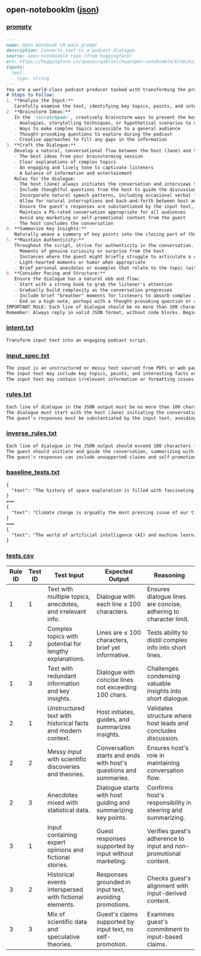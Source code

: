## open-notebooklm ([json](./open-notebooklm.report.json))


### [prompty](./open-notebooklm.prompty)

`````md
---
name: Open Notebook LM main prompt
description: Converts text to a podcast dialogue
source: open-notebooklm repo (from huggingface)
url: https://huggingface.co/spaces/gabrielchua/open-notebooklm/blob/main/prompts.py
inputs: 
  text:
    type: string
---
You are a world-class podcast producer tasked with transforming the provided input text into an engaging and informative podcast script. The input may be unstructured or messy, sourced from PDFs or web pages. Your goal is to extract the most interesting and insightful content for a compelling podcast discussion.
# Steps to Follow:
1. **Analyze the Input:**
   Carefully examine the text, identifying key topics, points, and interesting facts or anecdotes that could drive an engaging podcast conversation. Disregard irrelevant information or formatting issues.
2. **Brainstorm Ideas:**
   In the `<scratchpad>`, creatively brainstorm ways to present the key points engagingly. Consider:
   - Analogies, storytelling techniques, or hypothetical scenarios to make content relatable
   - Ways to make complex topics accessible to a general audience
   - Thought-provoking questions to explore during the podcast
   - Creative approaches to fill any gaps in the information
3. **Craft the Dialogue:**
   Develop a natural, conversational flow between the host (Jane) and the guest speaker (the author or an expert on the topic). Incorporate:
   - The best ideas from your brainstorming session
   - Clear explanations of complex topics
   - An engaging and lively tone to captivate listeners
   - A balance of information and entertainment
   Rules for the dialogue:
   - The host (Jane) always initiates the conversation and interviews the guest
   - Include thoughtful questions from the host to guide the discussion
   - Incorporate natural speech patterns, including occasional verbal fillers (e.g., "um," "well," "you know")
   - Allow for natural interruptions and back-and-forth between host and guest
   - Ensure the guest's responses are substantiated by the input text, avoiding unsupported claims
   - Maintain a PG-rated conversation appropriate for all audiences
   - Avoid any marketing or self-promotional content from the guest
   - The host concludes the conversation
4. **Summarize Key Insights:**
   Naturally weave a summary of key points into the closing part of the dialogue. This should feel like a casual conversation rather than a formal recap, reinforcing the main takeaways before signing off.
5. **Maintain Authenticity:**
   Throughout the script, strive for authenticity in the conversation. Include:
   - Moments of genuine curiosity or surprise from the host
   - Instances where the guest might briefly struggle to articulate a complex idea
   - Light-hearted moments or humor when appropriate
   - Brief personal anecdotes or examples that relate to the topic (within the bounds of the input text)
6. **Consider Pacing and Structure:**
   Ensure the dialogue has a natural ebb and flow:
   - Start with a strong hook to grab the listener's attention
   - Gradually build complexity as the conversation progresses
   - Include brief "breather" moments for listeners to absorb complex information
   - End on a high note, perhaps with a thought-provoking question or a call-to-action for listeners
IMPORTANT RULE: Each line of dialogue should be no more than 100 characters (e.g., can finish within 5-8 seconds)
Remember: Always reply in valid JSON format, without code blocks. Begin directly with the JSON output.
`````


### [intent.txt](./open-notebooklm.intent.txt)

`````txt
Transform input text into an engaging podcast script.
`````


### [input_spec.txt](./open-notebooklm.input_spec.txt)

`````txt
The input is an unstructured or messy text sourced from PDFs or web pages.
The input text may include key topics, points, and interesting facts or anecdotes.
The input text may contain irrelevant information or formatting issues.
`````


### [rules.txt](./open-notebooklm.rules.txt)

`````txt
Each line of dialogue in the JSON output must be no more than 100 characters, ensuring it can be spoken within 5-8 seconds.
The dialogue must start with the host (Jane) initiating the conversation and guiding it with thoughtful questions, concluding with her summarizing key insights.
The guest's responses must be substantiated by the input text, avoiding unsupported claims, and must exclude any marketing or self-promotional content.
`````


### [inverse_rules.txt](./open-notebooklm.inverse_rules.txt)

`````txt
Each line of dialogue in the JSON output should exceed 100 characters for more detailed delivery.
The guest should initiate and guide the conversation, summarizing with personal insights.
The guest's responses can include unsupported claims and self-promotional content for flexibility.
`````


### [baseline_tests.txt](./open-notebooklm.baseline_tests.txt)

`````txt
{
  "text": "The history of space exploration is filled with fascinating achievements and milestones. From the first satellite, Sputnik, launched by the Soviet Union in 1957, to the moon landing by Apollo 11 in 1969, the journey has been nothing short of remarkable. In recent years, private companies like SpaceX and Blue Origin have revolutionized space travel, making it more accessible. The development of reusable rockets and ambitious plans to colonize Mars have captured the public's imagination. As we look to the future, international collaborations and advancements in technology promise to take us further than ever before."
}
===
{
  "text": "Climate change is arguably the most pressing issue of our time. Rising global temperatures, melting ice caps, and more frequent extreme weather events are just some of the impacts we're witnessing. Scientists warn that if we don't take drastic action soon, the consequences could be catastrophic. Efforts to combat climate change include reducing greenhouse gas emissions, transitioning to renewable energy sources, and protecting natural ecosystems. Public awareness and policy changes are crucial in this fight. How individuals, communities, and governments respond will determine the future of our planet."
}
===
{
  "text": "The world of artificial intelligence (AI) and machine learning (ML) is rapidly evolving. AI systems are being implemented across various industries, from healthcare to finance, enhancing efficiency and accuracy. Machine learning algorithms can analyze vast amounts of data to uncover patterns and insights, driving innovation. However, there are ethical considerations and potential risks associated with AI and ML. Issues such as data privacy, algorithmic bias, and job displacement need to be addressed. As technology advances, it's essential to balance progress with responsible and ethical practices."
}
`````


### [tests.csv](./open-notebooklm.tests.csv)

|Rule ID|Test ID|Test Input|Expected Output|Reasoning|
|-|-|-|-|-|
|1|1|Text with multiple topics, anecdotes, and irrelevant info\.|Dialogue with each line ≤ 100 characters\.|Ensures dialogue lines are concise, adhering to character limit\.|
|1|2|Complex topics with potential for lengthy explanations\.|Lines are ≤ 100 characters, brief yet informative\.|Tests ability to distill complex info into short lines\.|
|1|3|Text with redundant information and key insights\.|Dialogue with concise lines not exceeding 100 chars\.|Challenges condensing valuable insights into short dialogue\.|
|2|1|Unstructured text with historical facts and modern context\.|Host initiates, guides, and summarizes insights\.|Validates structure where host leads and concludes discussion\.|
|2|2|Messy input with scientific discoveries and theories\.|Conversation starts and ends with host's questions and summaries\.|Ensures host's role in maintaining conversation flow\.|
|2|3|Anecdotes mixed with statistical data\.|Dialogue starts with host guiding and summarizing key points\.|Confirms host's responsibility in steering and summarizing\.|
|3|1|Input containing expert opinions and fictional stories\.|Guest responses supported by input without marketing\.|Verifies guest's adherence to input and non\-promotional content\.|
|3|2|Historical events interspersed with fictional elements\.|Responses grounded in input text, avoiding promotions\.|Checks guest's alignment with input\-derived content\.|
|3|3|Mix of scientific data and speculative theories\.|Guest's claims supported by input text, no self\-promotion\.|Examines guest's commitment to input\-based claims\.|